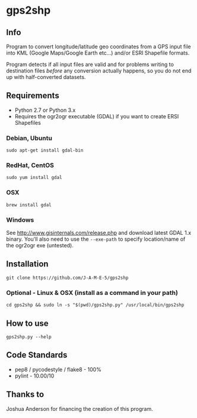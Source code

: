 # gps2shp
## Info
Program to convert longitude/latitude geo coordinates from a GPS input file
into KML (Google Maps/Google Earth etc...) and/or ESRI Shapefile formats.

Program detects if all input files are valid and for problems writing to
destination files *before* any conversion actually happens, so you do not
end up with half-converted datasets.

## Requirements
* Python 2.7 or Python 3.x
* Requires the ogr2ogr executable (GDAL) if you want to create ERSI Shapefiles

### Debian, Ubuntu
`sudo apt-get install gdal-bin`

### RedHat, CentOS
`sudo yum install gdal`

### OSX
`brew install gdal`

### Windows
See http://www.gisinternals.com/release.php and download latest GDAL 1.x
binary. You'll also need to use the `--exe-path` to specify location/name of
the ogr2ogr exe (untested).

## Installation
`git clone https://github.com/J-A-M-E-5/gps2shp`

### Optional - Linux & OSX (install as a command in your path)
`cd gps2shp && sudo ln -s "$(pwd)/gps2shp.py" /usr/local/bin/gps2shp`

## How to use
`gps2shp.py --help`

## Code Standards
* pep8 / pycodestyle / flake8 - 100%
* pylint - 10.00/10

## Thanks to
Joshua Anderson for financing the creation of this program.
